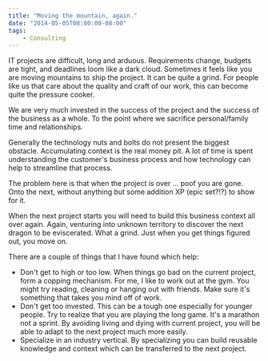 ```yaml
---
title: "Moving the mountain, again."
date: "2014-05-05T08:00:00-08:00"
tags: 
    - Consulting
---
```


IT projects are difficult, long and arduous. Requirements change, budgets are tight, and deadlines loom like a dark cloud. Sometimes it feels like you are moving mountains to ship the project. It can be quite a grind. For people like us that care about the quality and craft of our work, this can become quite the pressure cooker.

We are very much invested in the success of the project and the success of the business as a whole. To the point where we sacrifice personal/family time and relationships.

Generally the technology nuts and bolts do not present the biggest obstacle. Accumulating context is the real money pit. A lot of time is spent understanding the customer's business process and how technology can help to streamline that process.

The problem here is that when the project is over ... poof you are gone. Onto the next, without anything but some addition XP (epic set?!?) to show for it.

When the next project starts you will need to build this business context all over again. Again, venturing into unknown territory to discover the next dragon to be eviscerated. What a grind. Just when you get things figured out, you move on.

There are a couple of things that I have found which help:

* Don't get to high or too low. When things go bad on the current project, form a copping mechanism. For me, I like to work out at the gym. You might try reading, cleaning or hanging out with friends. Make sure it's something that takes you mind off of work.
* Don't get too invested. This can be a tough one especially for younger people. Try to realize that you are playing the long game. It's a marathon not a sprint. By avoiding living and dying with current project, you will be able to adapt to the next project much more easily.
* Specialize in an industry vertical. By specializing you can build reusable knowledge and context which can be transferred to the next project.
